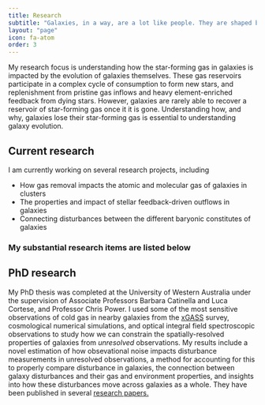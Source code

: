 ```yaml
---
title: Research
subtitle: "Galaxies, in a way, are a lot like people. They are shaped by the environment they grow in and their past interactions."
layout: "page"
icon: fa-atom
order: 3
---
```




<p> My research focus is understanding how the star-forming gas in galaxies is impacted by the evolution of galaxies themselves. These gas reservoirs participate in a complex cycle of consumption to form new stars, and replenishment from pristine gas inflows and heavy element-enriched feedback from dying stars. However, galaxies are rarely able to recover a reservoir of star-forming gas once it it is gone. Understanding how, and why, galaxies lose their star-forming gas is essential to understanding galaxy evolution. </p>

<h2> 
Current research
</h2>

<p>
 I am currently working on several research projects, including
 <ul>
   <li>How gas removal impacts the atomic and molecular gas of galaxies in clusters</li>
  <li>The properties and impact of stellar feedback-driven outflows in galaxies</li>
  <li>Connecting disturbances between the different baryonic constitutes of galaxies</li>
 </ul>
 
</p>
 
 <h3>
 My substantial research items are listed below
 </h3>
 
<h2> 
 PhD research 
</h2>

 <p> 
 My PhD thesis was completed at the University of Western Australia under the supervision of Associate Professors Barbara Catinella and Luca Cortese, and Professor Chris Power. 
 I used some of the most sensitive observations of cold gas in nearby galaxies from the <a href="https://xgass.icrar.org/" target="_blank">xGASS</a> survey, cosmological numerical  simulations, and optical integral field spectroscopic observations to study how we can constrain the spatially-resolved properties of galaxies from <i> unresolved </i> observations. 
 My results include a novel estimation of how obsevational noise impacts disturbance measurements in unresolved observations, a method for accounting for this to properly compare disturbance in galaxies, the connection between galaxy disturbances and their gas and environment properties, and insights into how these disturbances move across galaxies as a whole.
 They have been published in several <a href="https://ui.adsabs.harvard.edu/search/filter_bibstem_facet_fq_bibstem_facet=AND&filter_bibstem_facet_fq_bibstem_facet=bibstem_facet%3A%22MNRAS%22&fq=%7B!type%3Daqp%20v%3D%24fq_database%7D&fq=%7B!type%3Daqp%20v%3D%24fq_bibstem_facet%7D&fq_bibstem_facet=(bibstem_facet%3A%22MNRAS%22)&fq_database=(database%3Aastronomy)&p_=0&q=%20%20author%3A%22%5EWatts%2C%20A.B.%22%20year%3A2020-2021&sort=date%20desc%2C%20bibcode%20desc" target="_blank">research papers.</a>
</p>

